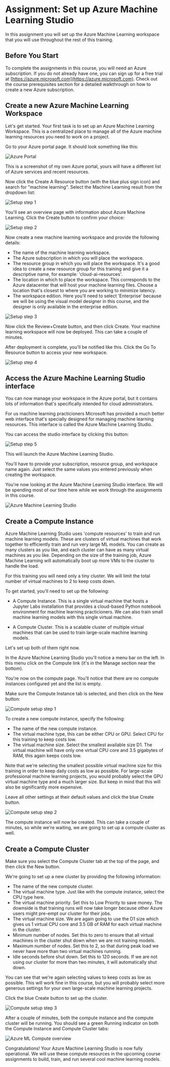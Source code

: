 # Assignment: Set up Azure Machine Learning Studio

In this assignment you will set up the Azure Machine Learning workspace that you will use throughout the rest of this training.

## Before You Start

To complete the assignments in this course, you will need an Azure subscription. If you do not already have one, you can sign up for a free trial at [https://azure.microsoft.com](https://azure.microsoft.com). Check out the course prerequisites section for a detailed walkthrough on how to create a new Azure subscription. 

## Create a new Azure Machine Learning Workspace

Let's get started. Your first task is to set up an Azure Machine Learning Workspace. This is a centralized place to manage all of the Azure machine learning resources you need to work on a project.

Go to your Azure portal page. It should look something like this:

![Azure Portal](./assets/portal.png)

This is a screenshot of my own Azure portal, yours will have a different list of Azure services and recent resources. 

Now click the Create A Resource button (with the blue plus sign icon) and search for "machine learning". Select the Machine Learning result from the dropdown list:

![Setup step 1](./assets/step1.png)

You'll see an overview page with information about Azure Machine Learning. Click the Create button to confirm your choice:

![Setup step 2](./assets/step2.png)

Now create a new machine learning workspace and provide the following details:

* The name of the machine learning workspace. 
* The Azure subscription in which you will place the workspace. 
* The resource group in which you will place the workspace. It's a good idea to create a new resource group for this training and give it a descriptive name, for example: 'cloud-ai-resources'. 
* The location in which to place the workspace. This corresponds to the Azure datacenter that will host your machine learning files. Choose a location that's closest to where you are working to minimize latency.
* The workspace edition. Here you'll need to select 'Enterprise' because we will be using the visual model designer in this course, and the designer is only available in the enterprise edition.

![Setup step 3](./assets/step3.png)

Now click the Review+Create button, and then click Create. Your machine learning workspace will now be deployed. This can take a couple of minutes.

After deployment is complete, you'll be notified like this. Click the Go To Resource button to access your new workspace.

![Setup step 4](./assets/step4.png)

## Access the Azure Machine Learning Studio interface

You can now manage your workspace in the Azure portal, but it contains lots of information that's specifically intended for cloud administrators.

For us machine learning practicioners Microsoft has provided a much better web interface that's specially designed for managing machine learning resources. This interface is called the Azure Machine Learning Studio. 

You can access the studio interface by clicking this button:

![Setup step 5](./assets/step5.png)

This will launch the Azure Machine Learning Studio. 

You'll have to provide your subscription, resource group, and workspace name again. Just select the same values you entered previously when creating the workspace. 

You're now looking at the Azure Machine Learning Studio interface. We will be spending most of our time here while we work through the assignments in this course. 

![Azure Machine Learning Studio](./assets/mlstudio.png)

## Create a Compute Instance

Azure Machine Learning Studio uses 'compute resources' to train and run machine learning models. These are clusters of virtual machines that work together to efficiently train and run very large ML models. You can create as many clusters as you like, and each cluster can have as many virtual machines as you like. Depending on the size of the training job, Azure Machine Learning will automatically boot up more VMs to the cluster to handle the load.

For this training you will need only a tiny cluster. We will limit the total number of virtual machines to 2 to keep costs down. 

To get started, you'll need to set up the following:

* A Compute Instance. This is a single virtual machine that hosts a Jupyter Labs installation that provides a cloud-based Python notebook environment for machine learning practicioners. We can also train small machine learning models with this single virtual machine.

* A Compute Cluster. This is a scalable cluster of multiple virtual machines that can be used to train large-scale machine learning models. 

Let's set up both of them right now. 

In the Azure Machine Learning Studio you'll notice a menu bar on the left. In this menu click on the Compute link (it's in the Manage section near the bottom). 

You're now on the compute page. You'll notice that there are no compute instances configured yet and the list is empty. 

Make sure the Compute Instance tab is selected, and then click on the New button:

![Compute setup step 1](./assets/compute-step1.png)

To create a new compute instance, specify the following:

* The name of the new compute instance.
* The virtual machine type, this can be either CPU or GPU. Select CPU for this training to keep costs low. 
* The virtual machine size. Select the smallest available size D1. The virtual machine will have only one virtual CPU core and 3.5 gigabytes of RAM, this again keeps costs low. 

Note that we're selecting the smallest possible virtual machine size for this training in order to keep daily costs as low as possible. For large-scale professional machine learning projects, you would probably select the GPU virtual machine type and a much larger size. But keep in mind that this will also be significantly more expensive.  

Leave all other settings at their default values and click the blue Create button.

![Compute setup step 2](./assets/compute-step2.png)

The compute instance will now be created. This can take a couple of minutes, so while we're waiting, we are going to set up a compute cluster as well.

## Create a Compute Cluster

Make sure you select the Compute Cluster tab at the top of the page, and then click the New button. 

We're going to set up a new cluster by providing the following information:

* The name of the new compute cluster.
* The virtual machine type. Just like with the compute instance, select the CPU type here.
* The virtual machine priority. Set this to Low Priority to save money. The downside is that training runs will now take longer because other Azure users might pre-empt our cluster for their jobs.
* The virtual machine size. We are again going to use the D1 size which gives us 1 virtual CPU core and 3.5 GB of RAM for each virtual machine in the cluster.
* Minimum number of nodes. Set this to zero to ensure that all virtual machines in the cluster shut down when we are not training models.
* Maximum number of nodes. Set this to 2, so that during peak load we never have more than two virtual machines running.
* Idle seconds before shut down. Set this to 120 seconds. If we are not using our cluster for more than two minutes, it will automatically shut down. 

You can see that we're again selecting values to keep costs as low as possible. This will work fine in this course, but you will probably select more generous settings for your own large-scale machine learning projects. 

Click the blue Create button to set up the cluster. 

![Compute setup step 3](./assets/compute-step3.png)

After a couple of minutes, both the compute instance and the compute cluster will be running. You should see a green Running indicator on both the Compute Instance and Compute Cluster tabs:

![Azure ML Compute overview](./assets/compute-running.png)

Congratulations! Your Azure Machine Learning Studio is now fully operational. We will use these compute resources in the upcoming course assignments to build, train, and run several cool machine learning models. 
 